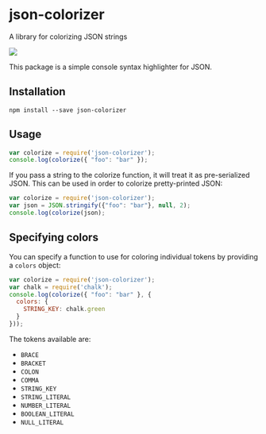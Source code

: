 # json-colorizer
A library for colorizing JSON strings

![](https://raw.githubusercontent.com/joeattardi/json-colorizer/master/screenshot.png)

This package is a simple console syntax highlighter for JSON.

## Installation
`npm install --save json-colorizer`

## Usage

```js
var colorize = require('json-colorizer');
console.log(colorize({ "foo": "bar" });
```

If you pass a string to the colorize function, it will treat it as pre-serialized JSON. This can be used in order to colorize pretty-printed JSON:

```js
var colorize = require('json-colorizer');
var json = JSON.stringify({"foo": "bar"}, null, 2);
console.log(colorize(json);
```


## Specifying colors

You can specify a function to use for coloring individual tokens by providing a `colors` object:

```js
var colorize = require('json-colorizer');
var chalk = require('chalk');
console.log(colorize({ "foo": "bar" }, {
  colors: {
    STRING_KEY: chalk.green
  }
}));
```

The tokens available are:

* `BRACE`
* `BRACKET`
* `COLON`
* `COMMA`
* `STRING_KEY`
* `STRING_LITERAL`
* `NUMBER_LITERAL`
* `BOOLEAN_LITERAL`
* `NULL_LITERAL`
